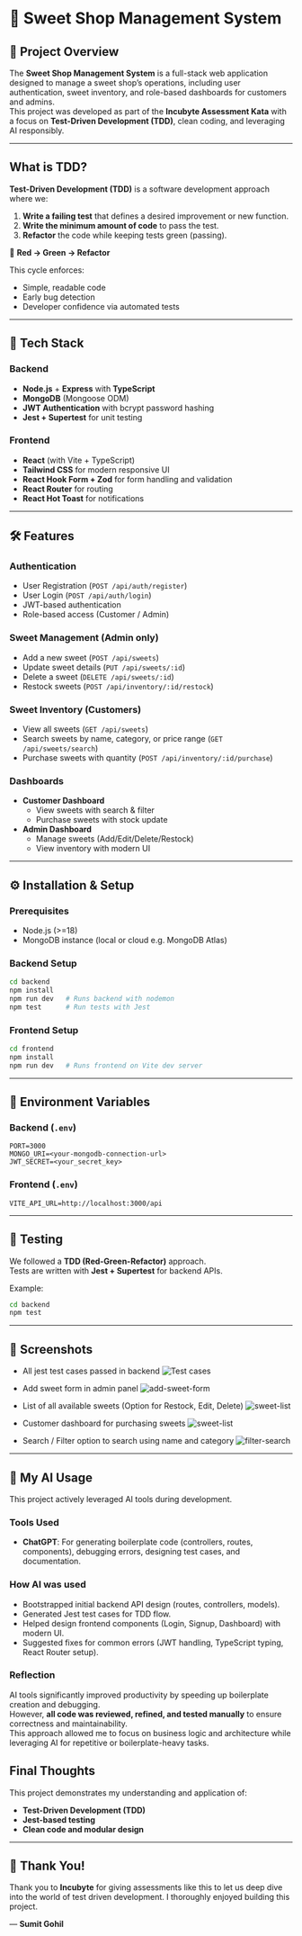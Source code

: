 
# 🍬 Sweet Shop Management System

## 📖 Project Overview
The **Sweet Shop Management System** is a full-stack web application designed to manage a sweet shop’s operations, including user authentication, sweet inventory, and role-based dashboards for customers and admins.  
This project was developed as part of the **Incubyte Assessment Kata** with a focus on **Test-Driven Development (TDD)**, clean coding, and leveraging AI responsibly.

---

## What is TDD?

**Test-Driven Development (TDD)** is a software development approach where we:

1. **Write a failing test** that defines a desired improvement or new function.
2. **Write the minimum amount of code** to pass the test.
3. **Refactor** the code while keeping tests green (passing).

🔁 **Red → Green → Refactor**

This cycle enforces:
- Simple, readable code
- Early bug detection
- Developer confidence via automated tests

---

## 🚀 Tech Stack
### Backend
- **Node.js** + **Express** with **TypeScript**
- **MongoDB** (Mongoose ODM)
- **JWT Authentication** with bcrypt password hashing
- **Jest + Supertest** for unit testing

### Frontend
- **React** (with Vite + TypeScript)
- **Tailwind CSS** for modern responsive UI
- **React Hook Form + Zod** for form handling and validation
- **React Router** for routing
- **React Hot Toast** for notifications

---

## 🛠 Features

### Authentication
- User Registration (`POST /api/auth/register`)
- User Login (`POST /api/auth/login`)
- JWT-based authentication
- Role-based access (Customer / Admin)

### Sweet Management (Admin only)
- Add a new sweet (`POST /api/sweets`)
- Update sweet details (`PUT /api/sweets/:id`)
- Delete a sweet (`DELETE /api/sweets/:id`)
- Restock sweets (`POST /api/inventory/:id/restock`)

### Sweet Inventory (Customers)
- View all sweets (`GET /api/sweets`)
- Search sweets by name, category, or price range (`GET /api/sweets/search`)
- Purchase sweets with quantity (`POST /api/inventory/:id/purchase`)

### Dashboards
- **Customer Dashboard**
  - View sweets with search & filter
  - Purchase sweets with stock update
- **Admin Dashboard**
  - Manage sweets (Add/Edit/Delete/Restock)
  - View inventory with modern UI

---

## ⚙️ Installation & Setup

### Prerequisites
- Node.js (>=18)
- MongoDB instance (local or cloud e.g. MongoDB Atlas)

### Backend Setup
```bash
cd backend
npm install
npm run dev   # Runs backend with nodemon
npm test      # Run tests with Jest
```

### Frontend Setup
```bash
cd frontend
npm install
npm run dev   # Runs frontend on Vite dev server
```

---

## 🔑 Environment Variables

### Backend (`.env`)
```
PORT=3000
MONGO_URI=<your-mongodb-connection-url>
JWT_SECRET=<your_secret_key>
```

### Frontend (`.env`)
```
VITE_API_URL=http://localhost:3000/api
```

---

## 🧪 Testing

We followed a **TDD (Red-Green-Refactor)** approach.  
Tests are written with **Jest + Supertest** for backend APIs.

Example:
```bash
cd backend
npm test
```

---

## 📸 Screenshots

- All jest test cases passed in backend
![Test cases](assets/TestCases.png)

- Add sweet form in admin panel
![add-sweet-form](assets/frontend-1.png)

- List of all available sweets (Option for Restock, Edit, Delete)
![sweet-list](assets/frontend-2.png)

- Customer dashboard for purchasing sweets
![sweet-list](assets/frontend-3.png)

- Search / Filter option to search using name and category
![filter-search](assets/frontend-4.png)

---

## 🤖 My AI Usage

This project actively leveraged AI tools during development.

### Tools Used
- **ChatGPT**: For generating boilerplate code (controllers, routes, components), debugging errors, designing test cases, and documentation.

### How AI was used
- Bootstrapped initial backend API design (routes, controllers, models).
- Generated Jest test cases for TDD flow.
- Helped design frontend components (Login, Signup, Dashboard) with modern UI.
- Suggested fixes for common errors (JWT handling, TypeScript typing, React Router setup).

### Reflection
AI tools significantly improved productivity by speeding up boilerplate creation and debugging.  
However, **all code was reviewed, refined, and tested manually** to ensure correctness and maintainability.  
This approach allowed me to focus on business logic and architecture while leveraging AI for repetitive or boilerplate-heavy tasks.

## Final Thoughts

This project demonstrates my understanding and application of:

- **Test-Driven Development (TDD)**
- **Jest-based testing**
- **Clean code and modular design**

---

## 🙏 Thank You!

Thank you to **Incubyte** for giving assessments like this to let us deep dive into the world of test driven development. I thoroughly enjoyed building this project.


— **Sumit Gohil**